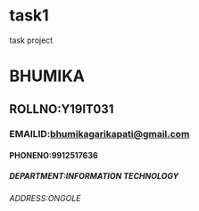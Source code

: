 # task1
task project
# BHUMIKA
## ROLLNO:Y19IT031
### EMAILID:bhumikagarikapati@gmail.com
#### PHONENO:9912517636
##### DEPARTMENT:INFORMATION TECHNOLOGY
###### ADDRESS:ONGOLE
